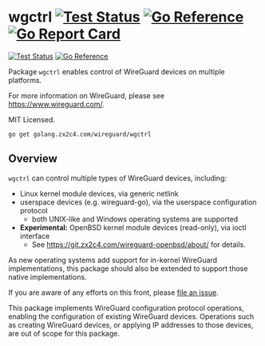# wgctrl [![Test Status](https://golang.zx2c4.com/wireguard/wgctrl/workflows/Linux%20Test/badge.svg)](https://github.com/WireGuard/wgctrl-go/actions) [![Go Reference](https://pkg.go.dev/badge/golang.zx2c4.com/wireguard/wgctrl.svg)](https://pkg.go.dev/golang.zx2c4.com/wireguard/wgctrl) [![Go Report Card](https://goreportcard.com/badge/golang.zx2c4.com/wireguard/wgctrl)](https://goreportcard.com/report/golang.zx2c4.com/wireguard/wgctrl)

[![Test Status](https://golang.zx2c4.com/wireguard/wgctrl/workflows/Linux%20Test/badge.svg)](https://golang.zx2c4.com/wireguard/wgctrl/actions) [![Go Reference](https://pkg.go.dev/badge/golang.zx2c4.com/wireguard/wgctrl.svg)](https://pkg.go.dev/golang.zx2c4.com/wireguard/wgctrl)

Package `wgctrl` enables control of WireGuard devices on multiple platforms.

For more information on WireGuard, please see <https://www.wireguard.com/>.

MIT Licensed.

```text
go get golang.zx2c4.com/wireguard/wgctrl
```

## Overview

`wgctrl` can control multiple types of WireGuard devices, including:

- Linux kernel module devices, via generic netlink
- userspace devices (e.g. wireguard-go), via the userspace configuration protocol
  - both UNIX-like and Windows operating systems are supported
- **Experimental:** OpenBSD kernel module devices (read-only), via ioctl interface
  - See <https://git.zx2c4.com/wireguard-openbsd/about/> for details.

As new operating systems add support for in-kernel WireGuard implementations,
this package should also be extended to support those native implementations.

If you are aware of any efforts on this front, please
[file an issue](https://github.com/WireGuard/wgctrl-go/issues/new).

This package implements WireGuard configuration protocol operations, enabling
the configuration of existing WireGuard devices. Operations such as creating
WireGuard devices, or applying IP addresses to those devices, are out of scope
for this package.
